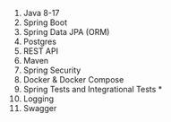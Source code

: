 1. Java 8-17
2. Spring Boot
3. Spring Data JPA (ORM)
4. Postgres
5. REST API
6. Maven
7. Spring Security
8. Docker & Docker Compose
9. Spring Tests and Integrational Tests *
10. Logging
11. Swagger

